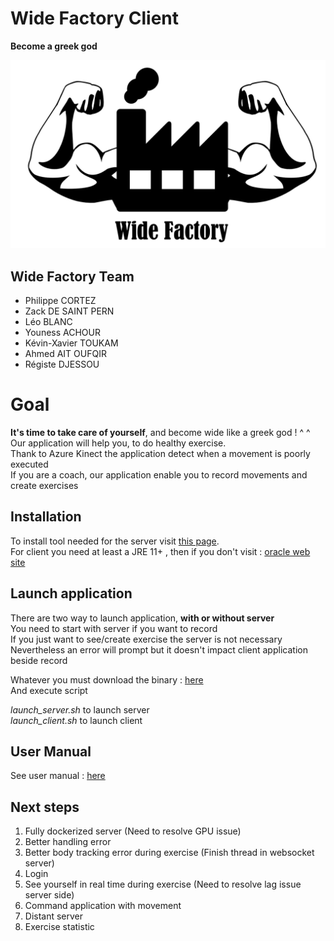 # Wide Factory Client

**Become a greek god**

![Logo Wide Factory](.github/logo.png)

## Wide Factory Team
* Philippe CORTEZ
* Zack DE SAINT PERN
* Léo BLANC
* Youness ACHOUR
* Kévin-Xavier TOUKAM
* Ahmed AIT OUFQIR
* Régiste DJESSOU


# Goal 
**It's time to take care of yourself**, and become wide like a greek god ! ^ ^  
Our application will help you, to do healthy exercise.  
Thank to Azure Kinect the application detect when a movement is poorly executed  
If you are a coach, our application enable you to record movements and create exercises  


## Installation

To install tool needed for the server visit <a href=https://github.com/Philippe-CORTEZ/Wide_Factory_Serveur_Local/blob/develop/installation/installation_procedure.md>this page</a>.  
For client you need at least a JRE 11+ , then if you don't visit : <a href=https://docs.oracle.com/goldengate/1212/gg-winux/GDRAD/java.htm#BGBFJHAB> oracle web site </a>  


## Launch application

There are two way to launch application, **with or without server**  
You need to start with server if you want to record  
If you just want to see/create exercise the server is not necessary  
Nevertheless an error will prompt but it doesn't impact client application beside record    


Whatever you must download the binary : <a href=#>here</a>  
And execute script  

*launch_server.sh* to launch server  
*launch_client.sh* to launch client


## User Manual

See user manual : <a href=#>here</a>    


## Next steps

1. Fully dockerized server (Need to resolve GPU issue)
2. Better handling error
3. Better body tracking error during exercise (Finish thread in websocket server)
4. Login
5. See yourself in real time during exercise (Need to resolve lag issue server side)
6. Command application with movement
7. Distant server
8. Exercise statistic